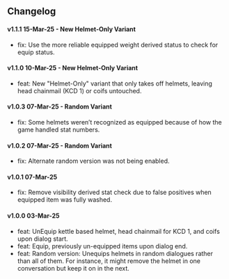 ## Changelog

#### v1.1.1 15-Mar-25 - New Helmet-Only Variant
- fix: Use the more reliable equipped weight derived status to check for equip status.

#### v1.1.0 10-Mar-25 - New Helmet-Only Variant

- feat: New "Helmet-Only" variant that only takes off helmets, leaving head chainmail (KCD 1) or coifs untouched.

#### v1.0.3 07-Mar-25 - Random Variant

- fix: Some helmets weren’t recognized as equipped because of how the game handled stat numbers.

#### v1.0.2 07-Mar-25 - Random Variant

- fix: Alternate random version was not being enabled.

#### v1.0.1 07-Mar-25

- fix: Remove visibility derived stat check due to false positives when equipped item was fully washed.

#### v1.0.0 03-Mar-25

- feat: UnEquip kettle based helmet, head chainmail for KCD 1, and coifs upon dialog start.
- feat: Equip, previously un-equipped items upon dialog end.
- feat: Random version: Unequips helmets in random dialogues rather than all of them. For instance, it might remove the helmet in one conversation but keep it on in the next.
